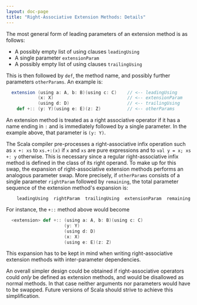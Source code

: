 ```yaml
---
layout: doc-page
title: "Right-Associative Extension Methods: Details"
---
```


The most general form of leading parameters of an extension method is as follows:

  - A possibly empty list of using clauses `leadingUsing`
  - A single parameter `extensionParam`
  - A possibly empty list of using clauses `trailingUsing`

This is then followed by `def`, the method name, and possibly further parameters
`otherParams`. An example is:

```scala
  extension (using a: A, b: B)(using c: C)    // <-- leadingUsing
            (x: X)                            // <-- extensionParam
            (using d: D)                      // <-- trailingUsing
    def +:: (y: Y)(using e: E)(z: Z)          // <-- otherParams
```
An extension method is treated as a right associative operator if
it has a name ending in `:` and is immediately followed by a
single parameter. In the example above, that parameter is `(y: Y)`.

The Scala compiler pre-processes a right-associative infix operation such as `x +: xs`
to `xs.+:(x)` if `x` and `xs` are pure expressions and to `val y = x; xs +: y` otherwise. This is necessary since a regular right-associative infix method
is defined in the class of its right operand. To make up for this swap,
the expansion of right-associative extension methods performs an analogous parameter swap. More precisely, if `otherParams` consists of a single parameter
`rightParam` followed by `remaining`, the total parameter sequence
of the extension method's expansion is:
```
    leadingUsing  rightParam  trailingUsing  extensionParam  remaining
```
For instance, the `+::` method above would become
```scala
  <extension> def +:: (using a: A, b: B)(using c: C)
                      (y: Y)
                      (using d: D)
                      (x: X)
                      (using e: E)(z: Z)
```
This expansion has to be kept in mind when writing right-associative extension
methods with inter-parameter dependencies.

An overall simpler design could be obtained if right-associative operators could _only_ be defined as extension methods, and would be disallowed as normal methods. In that case neither arguments nor parameters would have to be swapped. Future versions of Scala should strive to achieve this simplification.
